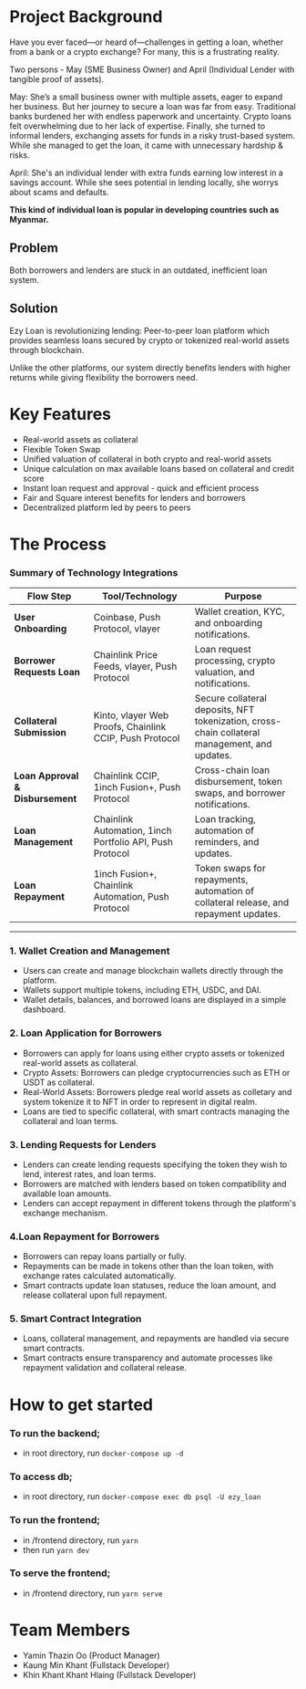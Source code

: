 #  Project Background

Have you ever faced—or heard of—challenges in getting a loan, whether from a bank or a crypto exchange? For many, this is a frustrating reality.

Two persons - May (SME Business Owner) and April (Individual Lender with tangible proof of assets). 

May: She’s a small business owner with multiple assets, eager to expand her business. But her journey to secure a loan was far from easy. Traditional banks burdened her with endless paperwork and uncertainty. Crypto loans felt overwhelming due to her lack of expertise. Finally, she turned to informal lenders, exchanging assets for funds in a risky trust-based system. While she managed to get the loan, it came with unnecessary hardship & risks.

April: She's an individual lender with extra funds earning low interest in a savings account. While she sees potential in lending locally, she worrys about scams and defaults. 

**This kind of individual loan is popular in developing countries such as Myanmar.**

##  Problem
Both borrowers and lenders are stuck in an outdated, inefficient loan system.

##  Solution
Ezy Loan is revolutionizing lending: Peer-to-peer loan platform which provides seamless loans secured by crypto or tokenized real-world assets through blockchain.

Unlike the other platforms, our system directly benefits lenders with higher returns while giving flexibility the borrowers need.

#  Key Features 

- Real-world assets as collateral
- Flexible Token Swap 
- Unified valuation of collateral in both crypto and real-world assets
- Unique calculation on max available loans based on collateral and credit score
- Instant loan request and approval - quick and efficient process 
- Fair and Square interest benefits for lenders and borrowers
- Decentralized platform led by peers to peers 


#  The Process 
### **Summary of Technology Integrations**

| **Flow Step**             | **Tool/Technology**                                      | **Purpose**                                                      |
|---------------------------|---------------------------------------------------------|------------------------------------------------------------------|
| **User Onboarding**       | Coinbase, Push Protocol, vlayer                         | Wallet creation, KYC, and onboarding notifications.              |
| **Borrower Requests Loan**| Chainlink Price Feeds, vlayer, Push Protocol            | Loan request processing, crypto valuation, and notifications.    |
| **Collateral Submission** | Kinto, vlayer Web Proofs, Chainlink CCIP, Push Protocol | Secure collateral deposits, NFT tokenization, cross-chain collateral management, and updates. |
| **Loan Approval & Disbursement** | Chainlink CCIP, 1inch Fusion+, Push Protocol           | Cross-chain loan disbursement, token swaps, and borrower notifications. |
| **Loan Management**       | Chainlink Automation, 1inch Portfolio API, Push Protocol| Loan tracking, automation of reminders, and updates.             |
| **Loan Repayment**        | 1inch Fusion+, Chainlink Automation, Push Protocol      | Token swaps for repayments, automation of collateral release, and repayment updates. |

---
### **1. Wallet Creation and Management**
- Users can create and manage blockchain wallets directly through the platform.
- Wallets support multiple tokens, including ETH, USDC, and DAI.
- Wallet details, balances, and borrowed loans are displayed in a simple dashboard.

### **2. Loan Application for Borrowers**
- Borrowers can apply for loans using either crypto assets or tokenized real-world assets as collateral.
- Crypto Assets: Borrowers can pledge cryptocurrencies such as ETH or USDT as collateral.
- Real-World Assets: Borrowers pledge real world assets as colletary and system tokenize it to NFT in order to represent in digital realm.
- Loans are tied to specific collateral, with smart contracts managing the collateral and loan terms.

### **3. Lending Requests for Lenders**
- Lenders can create lending requests specifying the token they wish to lend, interest rates, and loan terms.
- Borrowers are matched with lenders based on token compatibility and available loan amounts.
- Lenders can accept repayment in different tokens through the platform's exchange mechanism.

### **4.Loan Repayment for Borrowers**
- Borrowers can repay loans partially or fully.
- Repayments can be made in tokens other than the loan token, with exchange rates calculated automatically.
- Smart contracts update loan statuses, reduce the loan amount, and release collateral upon full repayment.

### **5. Smart Contract Integration**
- Loans, collateral management, and repayments are handled via secure smart contracts.
- Smart contracts ensure transparency and automate processes like repayment validation and collateral release.

#  How to get started

### To run the backend;
- in root directory, run `docker-compose up -d`

### To access db;
- in root directory, run `docker-compose exec db psql -U ezy_loan`

### To run the frontend;
- in /frontend directory, run `yarn`
- then run `yarn dev`

### To serve the frontend;
- in /frontend directory, run `yarn serve`

# Team Members
- Yamin Thazin Oo (Product Manager)
- Kaung Min Khant (Fullstack Developer)
- Khin Khant Khant Hlaing (Fullstack Developer)
